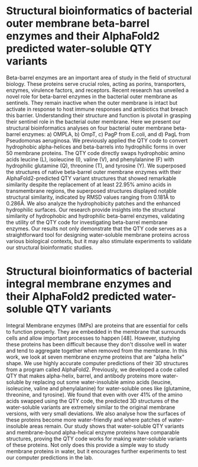 # Structural bioinformatics of bacterial outer membrane beta-barrel enzymes and their AlphaFold2 predicted water-soluble QTY variants
Beta-barrel enzymes are an important area of study in the field of structural biology.
These proteins serve crucial roles, acting as porins, transporters, enzymes, virulence
factors, and receptors. Recent research has unveiled a novel role for beta-barrel
enzymes in the bacterial outer membrane as sentinels. They remain inactive when the
outer membrane is intact but activate in response to host immune responses and
antibiotics that breach this barrier. Understanding their structure and function is pivotal
in grasping their sentinel role in the bacterial outer membrane. Here we present our
structural bioinformatics analyses on four bacterial outer membrane beta-barrel
enzymes: a) OMPLA, b) OmpT, c) PagP from E.coli, and d) PagL from Pseudomonas
aeruginosa. We previously applied the QTY code to convert hydrophobic alpha-helices
and beta-barrels into hydrophilic forms in over 50 membrane proteins. The QTY code
directly swaps hydrophobic amino acids leucine (L), isoleucine (I), valine (V), and
phenylalanine (F) with hydrophilic glutamine (Q), threonine (T), and tyrosine (Y). We
superposed the structures of native beta-barrel outer membrane enzymes with their
AlphaFold2-predicted QTY variant structures that showed remarkable similarity despite
the replacement of at least 22.95% amino acids in transmembrane regions, the
superposed structures displayed notable structural similarity, indicated by RMSD
values ranging from 0.181Å to 0.286Å. We also analyze the hydrophobicity patches
and the enhanced hydrophilic surfaces. Our research provide insights into the
structural similarity of hydrophobic and hydrophilic beta-barrel enzymes, validating the
utility of the QTY code for investigating beta-barrel membrane enzymes. Our results
not only demonstrate that the QTY code serves as a straightforward tool for designing
water-soluble membrane proteins across various biological contexts, but it may also
stimulate experiments to validate our structural bioinformatic studies.

# Structural bioinformatics of bacterial integral membrane enzymes and their AlphaFold2 predicted water-soluble QTY variants
Integral Membrane enzymes (IMPs) are proteins that are essential for cells to function properly.
They are embedded in the membrane that surrounds cells and allow important processes to happen [48].
However, studying these proteins has been difficult because they don't dissolve well in water and tend to aggregate together when removed from the membrane. 
In this work, we look at seven membrane enzyme proteins that are "alpha helix" shape. 
We use highly accurate computer predictions of their 3D structures from a program called AlphaFold2. 
Previously, we developed a code called QTY that makes alpha-helix, barrel, and antibody proteins more water-soluble by replacing out some water-insoluble amino acids (leucine, isoleucine, valine and phenylalanine) for water-soluble ones like (glutamine, threonine, and tyrosine). 
We found that even with over 41% of the amino acids swapped using the QTY code, the predicted 3D structures of the water-soluble variants are extremely similar to the original membrane versions, with very small deviations. We also analyse how the surfaces of these proteins become more water-friendly and where patches of water-insoluble  areas remain.
Our study shows that water-soluble QTY variants and membrane-bound alpha-helical enzyme proteins have comparable structures, proving the QTY code works for making water-soluble variants of these proteins. Not only does this provide a simple way to study membrane proteins in water, but it encourages further experiments to test our computer predictions in the lab.
